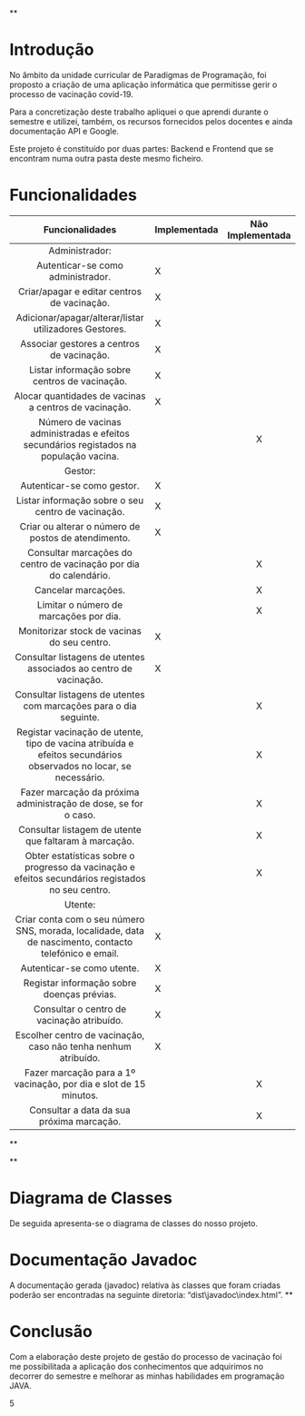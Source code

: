 ﻿**	 	 
# <a name="_toc8179"></a>Introdução 
No âmbito da unidade curricular de Paradigmas de Programação, foi proposto a criação de uma aplicação informática que permitisse gerir o processo de vacinação covid-19.  

Para a concretização deste trabalho apliquei o que aprendi durante o semestre e utilizei, também, os recursos fornecidos pelos docentes e ainda documentação API e Google.

Este projeto é constituído por duas partes: Backend e Frontend que se encontram numa outra pasta deste mesmo ficheiro.



# <a name="_toc8180"></a>Funcionalidades 

|Funcionalidades |Implementada |Não Implementada |
| :-: | - | :-: |
|Administrador: | | |
|Autenticar-se como administrador. |X | |
|Criar/apagar e editar centros de vacinação. |X | |
|Adicionar/apagar/alterar/listar utilizadores Gestores. |X | |
|Associar gestores a centros de vacinação. |X | |
|Listar informação sobre centros de vacinação. |X | |
|Alocar quantidades de vacinas a centros de vacinação. |X  | |
|Número de vacinas administradas e efeitos secundários registados na população vacina. | |X  |
|Gestor: | | |
|Autenticar-se como gestor. |X | |
|Listar informação sobre o seu centro de vacinação. |X | |
|Criar ou alterar o número de postos de atendimento. |X | |
|Consultar marcações do centro de vacinação por dia do calendário. | |X |
|Cancelar marcações. | |X |
|Limitar o número de marcações por dia. | |X |
|Monitorizar stock de vacinas do seu centro. |X | |
|Consultar listagens de utentes associados ao centro de vacinação. |X | |
|Consultar listagens de utentes com marcações para o dia seguinte. | |X |
|Registar vacinação de utente, tipo de vacina atribuída e efeitos secundários observados no locar, se necessário. | |X |
|Fazer marcação da próxima administração de dose, se for o caso. | |X |
|Consultar listagem de utente que faltaram à marcação. | |X |
|Obter estatísticas sobre o progresso da vacinação e efeitos secundários registados no seu centro. | |X |
|Utente: | | |
|Criar conta com o seu número SNS, morada, localidade, data de nascimento, contacto telefónico e email. |X | |
|Autenticar-se como utente. |X | |
|Registar informação sobre doenças prévias. |X | |
|Consultar o centro de vacinação atribuído. |X | |
|Escolher centro de vacinação, caso não tenha nenhum atribuído. |X | |
|Fazer marcação para a 1º vacinação, por dia e slot de 15 minutos. | |X |
|Consultar a data da sua próxima marcação. | |X |
**

**


# <a name="_toc8181"></a>Diagrama de Classes 
De seguida apresenta-se o diagrama de classes do nosso projeto. 


# <a name="_toc8182"></a>Documentação Javadoc 
A documentação gerada (javadoc) relativa às classes que foram criadas poderão ser encontradas na seguinte diretoria: “dist\javadoc\index.html”. 
**

# <a name="_toc8183"></a>Conclusão  
Com a elaboração deste projeto de gestão do processo de vacinação foi me possibilitada a aplicação dos conhecimentos que adquirimos no decorrer do semestre e melhorar as minhas habilidades em programação JAVA. 




5 


